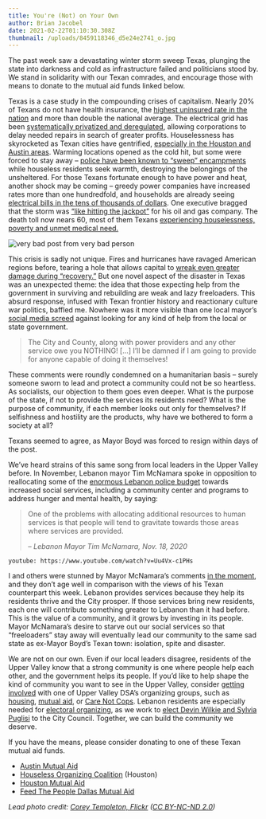 ```yaml
---
title: You're (Not) on Your Own
author: Brian Jacobel
date: 2021-02-22T01:10:30.308Z
thumbnail: /uploads/8459118346_d5e24e2741_o.jpg
---
```


The past week saw a devastating winter storm sweep Texas, plunging the state into darkness and cold as infrastructure failed and politicians stood by. We stand in solidarity with our Texan comrades, and encourage those with means to donate to the mutual aid funds linked below.

Texas is a case study in the compounding crises of capitalism. Nearly 20% of Texans do not have health insurance, the [highest uninsured rate in the nation](https://www.texastribune.org/2019/09/10/texas-has-most-people-without-health-insurance-nation-again/) and more than double the national average. The electrical grid has been [systematically privatized and deregulated](https://www.huffpost.com/entry/texas-power-grid-failure-why_n_602e9682c5b6cc8bbf3a0268), allowing corporations to delay needed repairs in search of greater profits. Houselessness has skyrocketed as Texan cities have gentrified, [especially in the Houston and Austin areas](https://www.statesman.com/news/20200519/austin-sees-11-increase-in-homeless-count-45-increase-in-unsheltered-population). Warming locations opened as the cold hit, but some were forced to stay away – [police have been known to “sweep” encampments](https://discourseblog.com/texas-winter-crisis-houseless-people/) while houseless residents seek warmth, destroying the belongings of the unsheltered. For those Texans fortunate enough to have power and heat, another shock may be coming – greedy power companies have increased rates more than one hundredfold, and households are already seeing [electrical bills in the tens of thousands of dollars](https://www.nytimes.com/2021/02/20/us/texas-storm-electric-bills.html). One executive bragged that the storm was [“like hitting the jackpot”](https://twitter.com/NPR/status/1363292381156638720?s=20) for his oil and gas company. The death toll now nears 60, most of them Texans [experiencing houselessness, poverty and unmet medical need.](https://www.nytimes.com/2021/02/19/us/texas-deaths-winter-storm.html)

<div class="floated-image">

![very bad post from very bad person](/uploads/texas-mayor.jpg)

</div>

This crisis is sadly not unique. Fires and hurricanes have ravaged American regions before, tearing a hole that allows capital to [wreak even greater damage during “recovery.”](https://www.jacobinmag.com/2018/06/the-shock-doctrine-comes-to-puerto-rico) But one novel aspect of the disaster in Texas was an unexpected theme: the idea that those expecting help from the government in surviving and rebuilding are weak and lazy freeloaders. This absurd response, infused with Texan frontier history and reactionary culture war politics, baffled me. Nowhere was it more visible than one local mayor’s [social media screed](https://www.bigcountryhomepage.com/news/ex-colorado-city-mayor-catching-heat-for-comments-about-citizens-affected-by-cold/) against looking for any kind of help from the local or state government.

> The City and County, along with power providers and any other service owe you NOTHING! \[...] I’ll be damned if I am going to provide for anyone capable of doing it themselves!

These comments were roundly condemned on a humanitarian basis – surely someone sworn to lead and protect a community could not be so heartless. As socialists, our objection to them goes even deeper. What is the purpose of the state, if not to provide the services its residents need? What is the purpose of community, if each member looks out only for themselves? If selfishness and hostility are the products, why have we bothered to form a society at all?

Texans seemed to agree, as Mayor Boyd was forced to resign within days of the post.

We’ve heard strains of this same song from local leaders in the Upper Valley before. In November, Lebanon mayor Tim McNamara spoke in opposition to reallocating some of the [enormous Lebanon police budget](https://uppervalleydsa.org/care-not-cops) towards increased social services, including a community center and programs to address hunger and mental health, by saying:

> One of the problems with allocating additional resources to human services is that people will tend to gravitate towards those areas where services are provided.
>
> – _Lebanon Mayor Tim McNamara, Nov. 18, 2020_

`youtube: https://www.youtube.com/watch?v=Uu4Vx-c1PHs`

I and others were stunned by Mayor McNamara’s comments [in the moment](https://uppervalleydsa.org/blog/2020-11-29-gravitating-towards-a-city-budget-where-people-come-first/), and they don’t age well in comparison with the views of his Texan counterpart this week. Lebanon provides services because they help its residents thrive and the City prosper. If those services bring new residents, each one will contribute something greater to Lebanon than it had before. This is the value of a community, and it grows by investing in its people. Mayor McNamara’s desire to starve out our social services so that “freeloaders” stay away will eventually lead our community to the same sad state as ex-Mayor Boyd’s Texan town: isolation, spite and disaster.

We are not on our own. Even if our local leaders disagree, residents of the Upper Valley know that a strong community is one where people help each other, and the government helps its people. If you’d like to help shape the kind of community you want to see in the Upper Valley, consider [getting involved](https://uppervalleydsa.org/join) with one of Upper Valley DSA’s organizing groups, such as [housing](https://uppervalleydsa.org/organizing#housing-justice), [mutual aid](https://uppervalleydsa.org/organizing#mutual-aid), or [Care Not Cops](https://uppervalleydsa.org/carenotcops). Lebanon residents are especially needed for [electoral organizing](https://docs.google.com/forms/d/e/1FAIpQLSfJXt4bs1n-TojUBNjYuRw1b5QEzuym356SWpZnIdXtJ77IHA/viewform), as we work to [elect Devin Wilkie and Sylvia Puglisi](https://uppervalleydsa.org/endorsements) to the City Council. Together, we can build the community we deserve.

If you have the means, please consider donating to one of these Texan mutual aid funds.

- [Austin Mutual Aid](https://www.facebook.com/AustinMutualAid/)
- [Houseless Organizing Coalition](https://linktr.ee/htx.hoc) (Houston)
- [Houston Mutual Aid](https://t.co/vM9Coo0k1r?amp=1)
- [Feed The People Dallas Mutual Aid](https://www.facebook.com/feedthepeopledallas/)

_Lead photo credit: [Corey Templeton, Flickr](https://www.flickr.com/photos/coreytempleton/8459118346/) ([CC BY-NC-ND 2.0](https://creativecommons.org/licenses/by-nc-nd/2.0/))_
